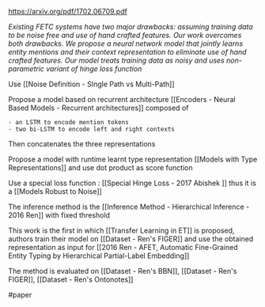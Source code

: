 https://arxiv.org/pdf/1702.06709.pdf

*Existing FETC systems have two major drawbacks: assuming training data to be noise free and use of hand crafted features. Our work overcomes both drawbacks. We propose a neural network model that jointly learns entity mentions and their context representation to eliminate use of hand crafted features. Our model treats training data as noisy and uses non-parametric variant of hinge loss function*

Use [[Noise Definition - SIngle Path vs Multi-Path]]

Propose a model based on recurrent architecture [[Encoders - Neural Based Models - Recurrent architectures]] composed of

	- an LSTM to encode mention tokens
	- two bi-LSTM to encode left and right contexts
	
Then concatenates the three representations

Propose a model with runtime learnt type representation [[Models with Type Representations]] and use dot product as score function 

Use a special loss function : [[Special Hinge Loss - 2017 Abishek ]] thus it is a [[Models Robust to Noise]]

The inference method is the [[Inference Method - Hierarchical Inference - 2016 Ren]] with fixed threshold

This work is the first in which [[Transfer Learning in ET]] is proposed, authors train their model on [[Dataset - Ren's FIGER]] and use the obtained representation as input for [[2016 Ren - AFET, Automatic Fine-Grained Entity Typing by Hierarchical Partial-Label Embedding]]

The method is evaluated on [[Dataset - Ren's BBN]], [[Dataset - Ren's FIGER]], [[Dataset - Ren's Ontonotes]]

#paper  